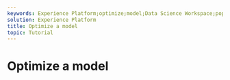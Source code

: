 ```yaml
---
keywords: Experience Platform;optimize;model;Data Science Workspace;popular topics
solution: Experience Platform
title: Optimize a model
topic: Tutorial
---
```


# Optimize a model